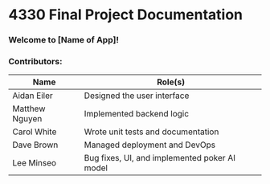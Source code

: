 # 4330 Final Project Documentation

### Welcome to [Name of App]!

<!-- Summary of app and what it does -->

<!--  If we do multiple games list of each game and what each game does (rules, goals, end condition) -->

### Contributors: 
| Name         | Role(s)                          |
|--------------|----------------------------------|
| Aidan Eiler  | Designed the user interface      |
| Matthew Nguyen  | Implemented backend logic        |
| Carol White  | Wrote unit tests and documentation |
| Dave Brown   | Managed deployment and DevOps    |
| Lee Minseo   | Bug fixes, UI, and implemented poker AI model   |
